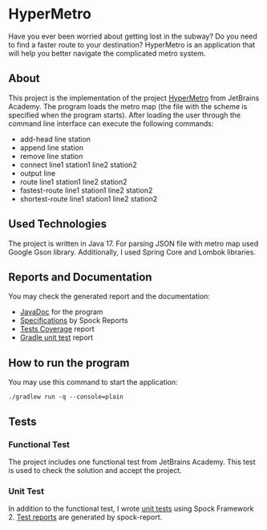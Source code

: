 # HyperMetro

Have you ever been worried about getting lost in the subway? Do you need to find a faster route to your destination?
HyperMetro is an application that will help you better navigate the complicated metro system.

## About

This project is the implementation of the project [HyperMetro](https://hyperskill.org/projects/120) from JetBrains
Academy. The program loads the metro map (the file with the scheme is specified when the program starts). After loading
the user through the command line interface can execute the following commands:

- add-head line station
- append line station
- remove line station
- connect line1 station1 line2 station2
- output line
- route line1 station1 line2 station2
- fastest-route line1 station1 line2 station2
- shortest-route line1 station1 line2 station2

## Used Technologies

The project is written in Java 17. For parsing JSON file with metro map used Google Gson library. Additionally, I used
Spring Core and Lombok libraries.

## Reports and Documentation

You may check the generated report and the documentation:
- [JavaDoc](https://rabestro.github.io/hypermetro/docs/javadoc) for the program
- [Specifications](https://rabestro.github.io/hypermetro/docs/spock-reports) by Spock Reports
- [Tests Coverage](https://rabestro.github.io/hypermetro/docs/coverage) report
- [Gradle unit test](https://rabestro.github.io/hypermetro/docs/reports/test) report

## How to run the program

You may use this command to start the application:

```text
./gradlew run -q --console=plain
```

## Tests

### Functional Test

The project includes one functional test from JetBrains Academy. This test is used to check the solution and accept the
project.

### Unit Test

In addition to the functional test, I
wrote [unit tests](https://github.com/rabestro/jetbrains-academy-hypermetro-java/tree/master/HyperMetro/task/test/metro)
using Spock Framework 2. [Test reports](https://rabestro.github.io/jetbrains-academy-hypermetro/) are generated by
spock-report.
